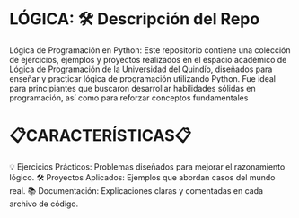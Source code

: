 # LÓGICA: 🛠️ Descripción del Repo
 Lógica de Programación en Python:
 Este repositorio contiene una colección de ejercicios, ejemplos y proyectos realizados en el espacio académico de Lógica de Programación de la Universidad del Quindío, diseñados para enseñar y practicar lógica de programación utilizando Python. Fue ideal para principiantes que buscaron desarrollar 
 habilidades sólidas en programación, así como para reforzar conceptos fundamentales


# 📋CARACTERÍSTICAS📋
💡 Ejercicios Prácticos: Problemas diseñados para mejorar el razonamiento lógico.
🛠️ Proyectos Aplicados: Ejemplos que abordan casos del mundo real.
📚 Documentación: Explicaciones claras y comentadas en cada archivo de código.

